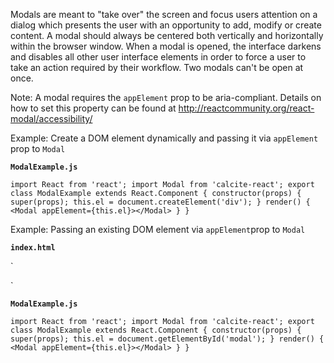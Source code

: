 Modals are meant to "take over" the screen and focus users attention on a dialog which presents the user with an opportunity to add, modify or create content. A modal should always be centered both vertically and horizontally within the browser window. When a modal is opened, the interface darkens and disables all other user interface elements in order to force a user to take an action required by their workflow. Two modals can't be open at once.

Note: A modal requires the `appElement` prop to be aria-compliant. Details on how to set this property can be found at http://reactcommunity.org/react-modal/accessibility/

Example: Create a DOM element dynamically and passing it via `appElement` prop to `Modal`

**`ModalExample.js`**

`
import React from 'react';
import Modal from 'calcite-react';
export class ModalExample extends React.Component {
    constructor(props) {
        super(props);
        this.el = document.createElement('div');
    }
    render() {
        <Modal appElement={this.el}></Modal>
    }
}
` 

Example: Passing an existing DOM element via `appElement`prop to `Modal`

**`index.html`**

`<body>
    <div id="root"></div>
    <div id="modal"></div>
</body>
`

**`ModalExample.js`**

`
import React from 'react';
import Modal from 'calcite-react';
export class ModalExample extends React.Component {
    constructor(props) {
        super(props);
        this.el = document.getElementById('modal');
    }
    render() {
        <Modal appElement={this.el}></Modal>
    }
}
` 